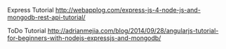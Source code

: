 Express Tutorial
http://webapplog.com/express-js-4-node-js-and-mongodb-rest-api-tutorial/

ToDo Tutorial
http://adrianmejia.com/blog/2014/09/28/angularjs-tutorial-for-beginners-with-nodejs-expressjs-and-mongodb/